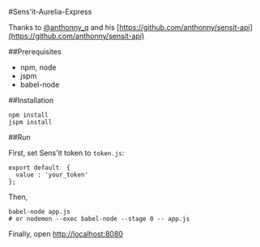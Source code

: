#Sens'it-Aurelia-Express

Thanks to [@anthonny_q](https://twitter.com/anthonny_q) and his [https://github.com/anthonny/sensit-api](https://github.com/anthonny/sensit-api)

##Prerequisites

- npm, node
- jspm
- babel-node

##Installation

    npm install
    jspm install

##Run

First, set Sens'it token to `token.js`:

    export default  {
      value : 'your_token'
    };

Then,

    babel-node app.js
    # or nodemon --exec babel-node --stage 0 -- app.js

Finally, open [http://localhost:8080](http://localhost:8080)